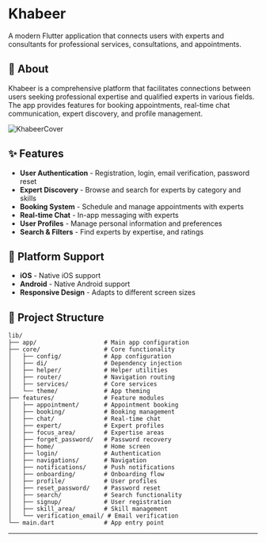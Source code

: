 # Khabeer

A modern Flutter application that connects users with experts and consultants for professional services, consultations, and appointments.

## 📱 About

Khabeer is a comprehensive platform that facilitates connections between users seeking professional expertise and qualified experts in various fields. The app provides features for booking appointments, real-time chat communication, expert discovery, and profile management.

![KhabeerCover](https://github.com/user-attachments/assets/ab1e705f-e7a7-4309-9a06-054cb4186e41)

## ✨ Features

- **User Authentication** - Registration, login, email verification, password reset
- **Expert Discovery** - Browse and search for experts by category and skills
- **Booking System** - Schedule and manage appointments with experts
- **Real-time Chat** - In-app messaging with experts
- **User Profiles** - Manage personal information and preferences
- **Search & Filters** - Find experts by expertise, and ratings

## 📱 Platform Support

- **iOS** - Native iOS support
- **Android** - Native Android support
- **Responsive Design** - Adapts to different screen sizes

## 📁 Project Structure

```
lib/
├── app/                   # Main app configuration
├── core/                  # Core functionality
│   ├── config/            # App configuration
│   ├── di/                # Dependency injection
│   ├── helper/            # Helper utilities
│   ├── router/            # Navigation routing
│   ├── services/          # Core services
│   └── theme/             # App theming
├── features/              # Feature modules
│   ├── appointment/       # Appointment booking
│   ├── booking/           # Booking management
│   ├── chat/              # Real-time chat
│   ├── expert/            # Expert profiles
│   ├── focus_area/        # Expertise areas
│   ├── forget_password/   # Password recovery
│   ├── home/              # Home screen
│   ├── login/             # Authentication
│   ├── navigations/       # Navigation
│   ├── notifications/     # Push notifications
│   ├── onboarding/        # Onboarding flow
│   ├── profile/           # User profiles
│   ├── reset_password/    # Password reset
│   ├── search/            # Search functionality
│   ├── signup/            # User registration
│   ├── skill_area/        # Skill management
│   └── verification_email/ # Email verification
└── main.dart              # App entry point
```

---
